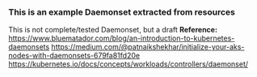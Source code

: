 ### This is an example Daemonset extracted from resources
This is not complete/tested Daemonset, but a draft
 **Reference:**
 https://www.bluematador.com/blog/an-introduction-to-kubernetes-daemonsets
 https://medium.com/@patnaikshekhar/initialize-your-aks-nodes-with-daemonsets-679fa81fd20e
 https://kubernetes.io/docs/concepts/workloads/controllers/daemonset/
